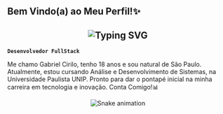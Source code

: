 ## Bem Vindo(a) ao Meu Perfil!✨
<h2 align="center"><img src="https://readme-typing-svg.demolab.com?font=Rubik+Doodle+Shadow&size=25&duration=4000&pause=1000&color=3DD4C9&random=false&width=435&lines=Seja+%F0%9F%91%8B!+Bem+vindo(a)+ao+Meu+Perfil;Meu+Nome+é+Gabriel+Cirilo;Sou+Developer+Full+Stack" alt="Typing SVG" /></h2>

**`Desenvolvedor FullStack`**

Me chamo Gabriel Cirilo, tenho 18 anos e sou natural de São Paulo. Atualmente, estou cursando Análise e Desenvolvimento de Sistemas, na Universidade Paulista UNIP. Pronto para dar o pontapé inicial na minha carreira em tecnologia e inovação. Conta Comigo!📊 

<div align="center">
  <img src="https://profile-readme-generator.com/assets/snake.svg" alt="Snake animation" />
</div>

